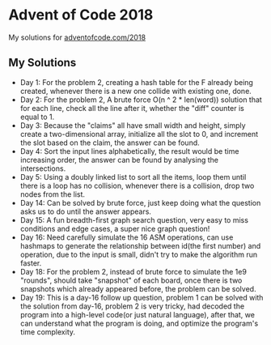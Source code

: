 # Advent of Code 2018
My solutions for [adventofcode.com/2018](https://adventofcode.com/2018)

## My Solutions
* Day 1: For the problem 2, creating a hash table for the F already being created, whenever there is a new one collide with existing one, done.
* Day 2: For the problem 2, A brute force O(n ^ 2 * len(word)) solution that for each line, check all the line after it, whether the "diff" counter is equal to 1.
* Day 3: Because the "claims" all have small width and height, simply create a two-dimensional array, initialize all the slot to 0, and increment the slot based on the claim, the answer can be found.
* Day 4: Sort the input lines alphabetically, the result would be time increasing order, the answer can be found by analysing the intersections.
* Day 5: Using a doubly linked list to sort all the items, loop them until there is a loop has no collision, whenever there is a collision, drop two nodes from the list.
* Day 14: Can be solved by brute force, just keep doing what the question asks us to do until the answer appears.
* Day 15: A fun breadth-first graph search question, very easy to miss conditions and edge cases, a super nice graph question!
* Day 16: Need carefully simulate the 16 ASM operations, can use hashmaps to generate the relationship between id(the first number) and operation, due to the input is small, didn't try to make the algorithm run faster.
* Day 18: For the problem 2, instead of brute force to simulate the 1e9 "rounds", should take "snapshot" of each board, once there is two snapshots which already appeared before, the problem can be solved.
* Day 19: This is a day-16 follow up question, problem 1 can be solved with the solution from day-16, problem 2 is very tricky, had decoded the program into a high-level code(or just natural language), after that, we can understand what the program is doing, and optimize the program's time complexity.
